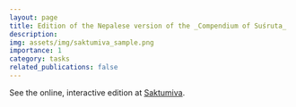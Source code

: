 ```yaml
---
layout: page
title: Edition of the Nepalese version of the _Compendium of Suśruta_
description:
img: assets/img/saktumiva_sample.png
importance: 1
category: tasks
related_publications: false
---
```


See the online, interactive  edition at [Saktumiva](https://saktumiva.org/wiki/wujastyk/susrutasamhita/start).